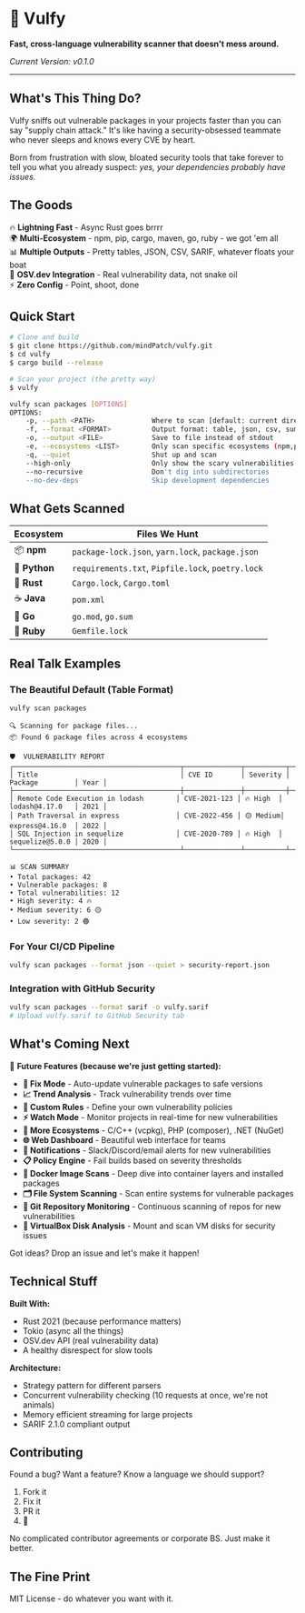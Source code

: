 # 🐺 Vulfy

**Fast, cross-language vulnerability scanner that doesn't mess around.**

*Current Version: v0.1.0*

---

## What's This Thing Do?

Vulfy sniffs out vulnerable packages in your projects faster than you can say "supply chain attack." It's like having a security-obsessed teammate who never sleeps and knows every CVE by heart.

Born from frustration with slow, bloated security tools that take forever to tell you what you already suspect: *yes, your dependencies probably have issues.*

## The Goods

🔥 **Lightning Fast** - Async Rust goes brrrr  
🌍 **Multi-Ecosystem** - npm, pip, cargo, maven, go, ruby - we got 'em all  
📊 **Multiple Outputs** - Pretty tables, JSON, CSV, SARIF, whatever floats your boat  
🎯 **OSV.dev Integration** - Real vulnerability data, not snake oil  
⚡ **Zero Config** - Point, shoot, done  

## Quick Start

```bash
# Clone and build
$ git clone https://github.com/mindPatch/vulfy.git
$ cd vulfy
$ cargo build --release

# Scan your project (the pretty way)
$ vulfy

vulfy scan packages [OPTIONS]
OPTIONS:
    -p, --path <PATH>              Where to scan [default: current directory]
    -f, --format <FORMAT>          Output format: table, json, csv, summary, sarif
    -o, --output <FILE>            Save to file instead of stdout
    -e, --ecosystems <LIST>        Only scan specific ecosystems (npm,pypi,cargo,etc)
    -q, --quiet                    Shut up and scan
    --high-only                    Only show the scary vulnerabilities
    --no-recursive                 Don't dig into subdirectories
    --no-dev-deps                  Skip development dependencies
```

## What Gets Scanned

| Ecosystem | Files We Hunt |
|-----------|---------------|
| 📦 **npm** | `package-lock.json`, `yarn.lock`, `package.json` |
| 🐍 **Python** | `requirements.txt`, `Pipfile.lock`, `poetry.lock` |
| 🦀 **Rust** | `Cargo.lock`, `Cargo.toml` |
| ☕ **Java** | `pom.xml` |
| 🐹 **Go** | `go.mod`, `go.sum` |
| 💎 **Ruby** | `Gemfile.lock` |

## Real Talk Examples

### The Beautiful Default (Table Format)
```bash
vulfy scan packages
```
```
🔍 Scanning for package files...
📦 Found 6 package files across 4 ecosystems

🛡️  VULNERABILITY REPORT
┌─────────────────────────────────────────┬──────────────┬──────────┬─────────────────┬──────┐
│ Title                                   │ CVE ID       │ Severity │ Package         │ Year │
├─────────────────────────────────────────┼──────────────┼──────────┼─────────────────┼──────┤
│ Remote Code Execution in lodash        │ CVE-2021-123 │ 🔥 High  │ lodash@4.17.0   │ 2021 │
│ Path Traversal in express              │ CVE-2022-456 │ 🟡 Medium│ express@4.16.0  │ 2022 │
│ SQL Injection in sequelize             │ CVE-2020-789 │ 🔥 High  │ sequelize@5.0.0 │ 2020 │
└─────────────────────────────────────────┴──────────────┴──────────┴─────────────────┴──────┘

📊 SCAN SUMMARY
• Total packages: 42
• Vulnerable packages: 8
• Total vulnerabilities: 12
• High severity: 4 🔥
• Medium severity: 6 🟡
• Low severity: 2 🟢
```

### For Your CI/CD Pipeline
```bash
vulfy scan packages --format json --quiet > security-report.json
```

### Integration with GitHub Security
```bash
vulfy scan packages --format sarif -o vulfy.sarif
# Upload vulfy.sarif to GitHub Security tab
```


## What's Coming Next

🚀 **Future Features (because we're just getting started):**

- **🔧 Fix Mode** - Auto-update vulnerable packages to safe versions
- **📈 Trend Analysis** - Track vulnerability trends over time
- **🎯 Custom Rules** - Define your own vulnerability policies
- **⚡ Watch Mode** - Monitor projects in real-time for new vulnerabilities
- **🔗 More Ecosystems** - C/C++ (vcpkg), PHP (composer), .NET (NuGet)
- **🌐 Web Dashboard** - Beautiful web interface for teams
- **🔔 Notifications** - Slack/Discord/email alerts for new vulnerabilities
- **📋 Policy Engine** - Fail builds based on severity thresholds
- **🐳 Docker Image Scans** - Deep dive into container layers and installed packages
- **🗂️ File System Scanning** - Scan entire systems for vulnerable packages
- **📡 Git Repository Monitoring** - Continuous scanning of repos for new vulnerabilities
- **💽 VirtualBox Disk Analysis** - Mount and scan VM disks for security issues

Got ideas? Drop an issue and let's make it happen!

## Technical Stuff

**Built With:**
- Rust 2021 (because performance matters)
- Tokio (async all the things)
- OSV.dev API (real vulnerability data)
- A healthy disrespect for slow tools

**Architecture:**
- Strategy pattern for different parsers
- Concurrent vulnerability checking (10 requests at once, we're not animals)
- Memory efficient streaming for large projects
- SARIF 2.1.0 compliant output

## Contributing

Found a bug? Want a feature? Know a language we should support?

1. Fork it
2. Fix it
3. PR it
4. 🎉

No complicated contributor agreements or corporate BS. Just make it better.

## The Fine Print

MIT License - do whatever you want with it.
